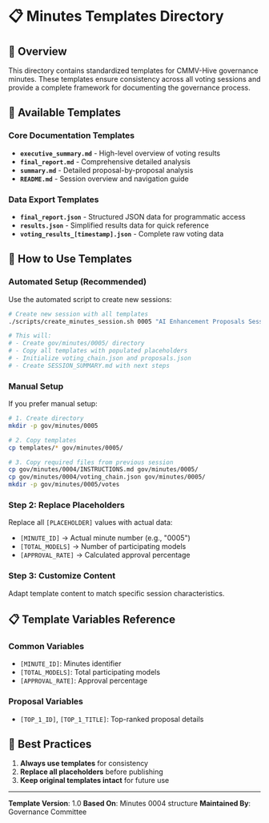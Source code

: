 # 📋 Minutes Templates Directory

## 🎯 Overview

This directory contains standardized templates for CMMV-Hive governance minutes. These templates ensure consistency across all voting sessions and provide a complete framework for documenting the governance process.

## 📁 Available Templates

### Core Documentation Templates
- **`executive_summary.md`** - High-level overview of voting results
- **`final_report.md`** - Comprehensive detailed analysis
- **`summary.md`** - Detailed proposal-by-proposal analysis
- **`README.md`** - Session overview and navigation guide

### Data Export Templates
- **`final_report.json`** - Structured JSON data for programmatic access
- **`results.json`** - Simplified results data for quick reference
- **`voting_results_[timestamp].json`** - Complete raw voting data

## 🚀 How to Use Templates

### Automated Setup (Recommended)
Use the automated script to create new sessions:

```bash
# Create new session with all templates
./scripts/create_minutes_session.sh 0005 "AI Enhancement Proposals Session"

# This will:
# - Create gov/minutes/0005/ directory
# - Copy all templates with populated placeholders
# - Initialize voting_chain.json and proposals.json
# - Create SESSION_SUMMARY.md with next steps
```

### Manual Setup
If you prefer manual setup:

```bash
# 1. Create directory
mkdir -p gov/minutes/0005

# 2. Copy templates
cp templates/* gov/minutes/0005/

# 3. Copy required files from previous session
cp gov/minutes/0004/INSTRUCTIONS.md gov/minutes/0005/
cp gov/minutes/0004/voting_chain.json gov/minutes/0005/
mkdir -p gov/minutes/0005/votes
```

### Step 2: Replace Placeholders
Replace all `[PLACEHOLDER]` values with actual data:
- `[MINUTE_ID]` → Actual minute number (e.g., "0005")
- `[TOTAL_MODELS]` → Number of participating models
- `[APPROVAL_RATE]` → Calculated approval percentage

### Step 3: Customize Content
Adapt template content to match specific session characteristics.

## 📋 Template Variables Reference

### Common Variables
- `[MINUTE_ID]`: Minutes identifier
- `[TOTAL_MODELS]`: Total participating models
- `[APPROVAL_RATE]`: Approval percentage

### Proposal Variables
- `[TOP_1_ID]`, `[TOP_1_TITLE]`: Top-ranked proposal details

## 🎯 Best Practices

1. **Always use templates** for consistency
2. **Replace all placeholders** before publishing
3. **Keep original templates intact** for future use

---

**Template Version**: 1.0
**Based On**: Minutes 0004 structure
**Maintained By**: Governance Committee
